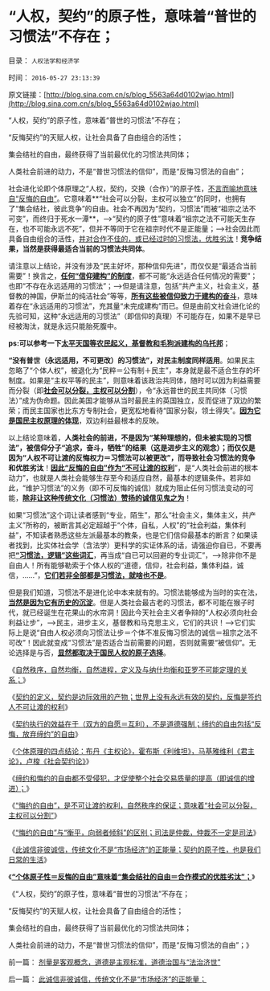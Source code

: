 # “人权，契约”的原子性，意味着“普世的习惯法”不存在；

目录： `人权法学和经济学` 

时间： `2016-05-27 23:13:39` 

原文链接：[http://blog.sina.com.cn/s/blog_5563a64d0102wjao.html](http://blog.sina.com.cn/s/blog_5563a64d0102wjao.html)

“人权，契约”的原子性，意味着“普世的习惯法”不存在；

“反悔契约”的天赋人权，让社会具备了自由组合的活性；

集会结社的自由，最终获得了当前最优化的习惯法共同体；

人类社会前进的动力，不是“普世习惯法的信仰”，而是“反悔习惯法的自由”；

社会进化论即个体原理之“人权，契约，交换（合作）”的原子性，[不言而喻地意味自“反悔的自由”](../../../2016/5/20/契约缔约的自由包括“反悔，放弃缔约”的自由；.md)。它意味着**“社会可以分裂，主权可以独立”的同时，也拥有了“集会结社，彼此竞争”的自由。社会不再因为“契约，习惯法”而被“祖宗之法不可变”，而终归于死水一潭**，——>“契约的原子性”意味着“祖宗之法不可能天生存在，也不可能永远不死”，但并不等同于它在祖宗时代不是正能量；——>社会因此而具备自由组合的活性，[并对合作不佳的，或已经过时的习惯法，优胜劣汰](../../../2012/3/10/进化论中的完整性契约，长子继承权，贵族特权，人权；.md)！**竞争结果，当然是获得最适合当前的习惯法共同体**。

请注意以上结论，并没有涉及“民主好坏，那种信仰先进”，而仅仅是“最适合当前需要”！换言之，[**任何“信仰建构”的制度**](../../../2011/11/13/西方输出的建构主义和西方眼中的劣等民族.md)，都不可能“永远适合任何情况的需要”；也即“不存在永远适用的习惯法”；——>但是请注意，包括“共产主义，社会主义，基督教的神国，伊斯兰的纯洁社会”等等，[**所有这些被信仰致力于建构的奋斗**](../../../2011/11/2/不惜他人一切代价的无私奋斗.md)，意味着存在“永远适用的习惯法”，充其量“未完成建构”而已。但是由前文社会进化论的先验可知，这种“永远适用的习惯法”（即信仰的真理）不可能存在，如果不是早已经被淘汰，就是永远只能胎死腹中。

**ps:可以参考一下[**太平天国等农民起义，基督教和毛狗派建构的乌托邦**](../../../2013/4/20/中国公众对基督教还缺乏了解.md)**；

**“没有普世（永远适用，不可更改）的习惯法”，对民主制度同样适用**。如果民主忽略了“个体人权”，被退化为“民粹＝公有制＋民主”，本身就是最不适合生存的坏制度。如果是“主权平等的民主”，则意味着该政治共同体，随时可以因为利益需要而分裂（即[**社会可以分裂，主权可以分割**](../../../2016/5/23/“悔约的自由”意味着“社会可以分裂，主权可以分割”；.md)），令“永远普世的民主共同体（习惯法）”成为伪命题。因此美国才能够从当时最民主的英国独立，反而促进了双边的繁荣；而民主国家也比东方专制社会，更宽松地看待“国家分裂，领土得失”。[**因为它是国民主权原理的体现**](../../../2011/4/2/国民主权原理维系了世界和平.md)，双边利益最根本的反映。

以上结论意味着，**人类社会的前进，不是因为“某种理想的，但未被实现的习惯法”，被信仰分子“追求，奋斗，牺牲”的结果（这是进步主义的观念）；而仅仅是因为“人权不可让渡的反悔权力＝习惯法可以被更改”，而导致社会习惯法的竞争和优胜劣汰**！[**因此“反悔的自由”作为“不可让渡的权利**](../../../2016/5/19/不可反悔的契约或“诚信的义务”，称为“奴役，bondage”.md)”，是“人类社会前进的根本动力”，也就是人类社会能够生存至今和适应自然，最基本的逻辑条件。若非如此，“维护习惯法”的义务（即不可反悔的诚信）就成为阻止任何习惯法变动的可能，[**除非让这种传统文化（习惯法）赞扬的诚信见鬼之为**](../../../2013/9/15/不让可渡的解义：没有诚信才可能成为真正的自由人.md)！

如果“习惯法”这个词让读者感到“专业，陌生”，那么“社会主义，集体主义，共产主义”所称的，被断言其必定超越于“个体，自私，人权”的“社会利益，集体利益”，不知读者熟悉这些左派最基本的教条，也是它们信仰最基本的断言？如果读者找到，比实体社会学（含法学）更科学的实证体系的话，请强迫你自已，不要再把[**“习惯法，逻辑”这些词汇**](../../../2013/9/9/“法治力量源自何处”的根本答案.md)，再当成“自已可以回避的专业词汇”，——>除非你不是自由人！所有能够勒索于个体人权的“道德，信仰，社会利益，集体利益，诚信，……”，[**它们若非全部都是习惯法，就啥也不是**](../../../2013/9/10/习惯法角度，“国家，宪法，法律”不是神圣不可侵犯的.md)。

但是我们知道，习惯法不是进化论中本来就有的。习惯法能够成为当时的实在法，[**当然是因为它有历史的沉淀**](../../../2010/3/13/历史惯性耗尽文明才能“升级”.md)。但是人类社会最古老的习惯法，都不可能在猴子时代，就已经诞生在花果山的水帘洞！因此今天社会主义者争辩的“人权必须向社会利益让步”，——>民主，进步主义，基督教和马克思主义，它们的共识！——>它们实际上是说“自由人权必须向习惯法让步＝个体不准反悔习惯法的诚信＝祖宗之法不可改”！因此就变成“习惯法”是否适合当前需要的问题，否则就需要“被信仰”。无论选择是与否，[**显然都取决于国民人权的原子选择**](../../../2010/1/21/人权是价值判断的原子单位.md)。

《[自然秩序，自然均衡，自然进程，定义及与纳什均衡和亚罗不可能定理的关系；](../../../2016/5/18/自然秩序，自然均衡，自然进程.md)》

《[契约的定义，契约是边际效用的产物；世界上没有永远有效的契约，反悔是签约人不可让渡的权利](../../../2016/5/19/不可反悔的契约或“诚信的义务”，称为“奴役，bondage”.md)》

《[契约执行的效益在于（双方的自愿＝互利），不是道德强制；缔约的自由包括“反悔，放弃缔约”的自由](../../../2016/5/20/契约缔约的自由包括“反悔，放弃缔约”的自由；.md)》

《[个体原理的四点结论：布丹《主权论》，霍布斯《利维坦》，马基雅维利《君主论》，卢梭《社会契约论》](../../../2016/5/21/个体原理审查“契约理论”的对错，四个先验结论.md)》

《[缔约和悔约的自由都不受侵犯，才促使整个社会交易质量的提高（即诚信的增进）；](../../../2016/5/22/缔约和悔约的自由都不受侵犯，社会才有诚信.md)》

《[“悔约的自由”，是不可让渡的权利，自然秩序的保证；意味着“社会可以分裂，主权可以分割”](../../../2016/5/23/“悔约的自由”意味着“社会可以分裂，主权可以分割”；.md)》

《[“悔约的自由”与“衡平，向弱者倾斜”的区别；司法是仲裁，仲裁不一定是司法](../../../2016/5/24/“悔约的自由”与“衡平，向弱者倾斜”的区别，仲裁的概念.md)》

《[此诚信非彼诚信，传统文化不是“市场经济”的正能量；契约的原子性，也是我们日常的生活](../../../2016/5/25/此诚信非彼诚信，传统文化不是“市场经济”的正能量；.md)》

《[**“个体原子性＝反悔的自由”意味着“集会结社的自由＝合作模式的优胜劣汰”；**](../../../2016/5/26/人类不会彼此无端憎恨，基督徒愚昧地让耶稣白死了！.md)》

《“人权，契约”的原子性，意味着“普世的习惯法”不存在；

“反悔契约”的天赋人权，让社会具备了自由组合的活性；

集会结社的自由，最终获得了当前最优化的习惯法共同体；

人类社会前进的动力，不是“普世习惯法的信仰”，而是“反悔习惯法的自由”；》

前一篇： [剂量是客观概念，道德是主观标准，道德治国与“法治济世”](../../../2016/5/28/剂量是客观概念，道德是主观标准，道德治国与“法治济世”.md)

后一篇： [此诚信非彼诚信，传统文化不是“市场经济”的正能量；](../../../2016/5/25/此诚信非彼诚信，传统文化不是“市场经济”的正能量；.md)


